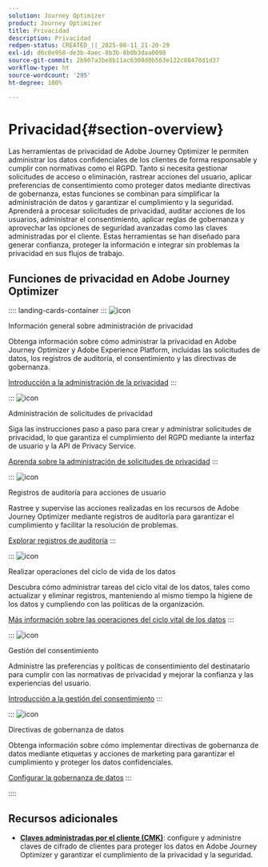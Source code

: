 ```yaml
---
solution: Journey Optimizer
product: Journey Optimizer
title: Privacidad
description: Privacidad
redpen-status: CREATED_||_2025-08-11_21-20-29
exl-id: d6c8e958-de3b-4aec-8b3b-8b0b3daa0098
source-git-commit: 2b907a3be8b11ac6308d0b563e122c88478d1d37
workflow-type: ht
source-wordcount: '295'
ht-degree: 100%

---
```


# Privacidad{#section-overview}

Las herramientas de privacidad de Adobe Journey Optimizer le permiten administrar los datos confidenciales de los clientes de forma responsable y cumplir con normativas como el RGPD. Tanto si necesita gestionar solicitudes de acceso o eliminación, rastrear acciones del usuario, aplicar preferencias de consentimiento como proteger datos mediante directivas de gobernanza, estas funciones se combinan para simplificar la administración de datos y garantizar el cumplimiento y la seguridad. Aprenderá a procesar solicitudes de privacidad, auditar acciones de los usuarios, administrar el consentimiento, aplicar reglas de gobernanza y aprovechar las opciones de seguridad avanzadas como las claves administradas por el cliente. Estas herramientas se han diseñado para generar confianza, proteger la información e integrar sin problemas la privacidad en sus flujos de trabajo.

## Funciones de privacidad en Adobe Journey Optimizer

:::: landing-cards-container
:::
![icon](https://cdn.experienceleague.adobe.com/icons/book.svg?lang=es)

Información general sobre administración de privacidad

Obtenga información sobre cómo administrar la privacidad en Adobe Journey Optimizer y Adobe Experience Platform, incluidas las solicitudes de datos, los registros de auditoría, el consentimiento y las directivas de gobernanza.

[Introducción a la administración de la privacidad](../using/privacy/get-started-privacy.md)
:::

:::
![icon](https://cdn.experienceleague.adobe.com/icons/circle-play.svg?lang=es)

Administración de solicitudes de privacidad

Siga las instrucciones paso a paso para crear y administrar solicitudes de privacidad, lo que garantiza el cumplimiento del RGPD mediante la interfaz de usuario y la API de Privacy Service.

[Aprenda sobre la administración de solicitudes de privacidad](../using/privacy/requests.md)
:::

:::
![icon](https://cdn.experienceleague.adobe.com/icons/list-check.svg?lang=es)

Registros de auditoría para acciones de usuario

Rastree y supervise las acciones realizadas en los recursos de Adobe Journey Optimizer mediante registros de auditoría para garantizar el cumplimiento y facilitar la resolución de problemas.

[Explorar registros de auditoría](../using/privacy/audit-logs.md)
:::

:::
![icon](https://cdn.experienceleague.adobe.com/icons/screwdriver-wrench.svg?lang=es)

Realizar operaciones del ciclo de vida de los datos

Descubra cómo administrar tareas del ciclo vital de los datos, tales como actualizar y eliminar registros, manteniendo al mismo tiempo la higiene de los datos y cumpliendo con las políticas de la organización.

[Más información sobre las operaciones del ciclo vital de los datos](../using/privacy/data-hygiene.md)
:::

:::
![icon](https://cdn.experienceleague.adobe.com/icons/bullseye.svg?lang=es)

Gestión del consentimiento

Administre las preferencias y políticas de consentimiento del destinatario para cumplir con las normativas de privacidad y mejorar la confianza y las experiencias del usuario.

[Introducción a la gestión del consentimiento](consent-landing-page.md)
:::

:::
![icon](https://cdn.experienceleague.adobe.com/icons/shield-halved.svg?lang=es)

Directivas de gobernanza de datos

Obtenga información sobre cómo implementar directivas de gobernanza de datos mediante etiquetas y acciones de marketing para garantizar el cumplimiento y proteger los datos confidenciales.

[Configurar la gobernanza de datos](../using/action/action-privacy.md)
:::

::::


## Recursos adicionales

- **[Claves administradas por el cliente (CMK)](../using/privacy/cmk.md)**: configure y administre claves de cifrado de clientes para proteger los datos en Adobe Journey Optimizer y garantizar el cumplimiento de la privacidad y la seguridad.
